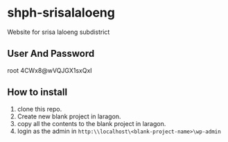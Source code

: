 # shph-srisalaloeng

Website for srisa laloeng subdistrict

## User And Password

root 
4CWx8@wVQJGX1sxQxI

## How to install

1. clone this repo.
2. Create new blank project in laragon.
3. copy all the contents to the blank project in laragon.
4. login as the admin in `http:\\localhost\<blank-project-name>\wp-admin`
